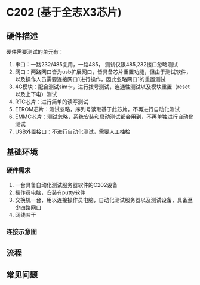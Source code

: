 # C202 (基于全志X3芯片)

## 硬件描述

硬件需要测试的单元有：

1. 串口：一路232/485复用，一路485， 测试仅限485,232接口忽略测试
2. 网口：两路网口皆为usb扩展网口，皆具备芯片重置功能，但由于测试软件，以及操作人员需要连接网口1进行操作，因此忽略网口1的重置测试
3. 4G模块：配合测试sim卡，进行拨号测试，连通性测试以及模块重置（reset以及上下电）测试
4. RTC芯片：进行简单的读写测试
5. EEROM芯片：测试忽略，序列号读取基于此芯片，不再进行自动化测试
6. EMMC芯片：测试忽略，系统安装和启动测试都会用到，不再单独进行自动化测试
7. USB外置接口：不进行自动化测试，需要人工抽检

## 基础环境

### 硬件需求

1. 一台具备自动化测试服务器软件的C202设备
2. 操作员电脑，安装有putty软件
3. 交换机一台，用以连接操作员电脑，自动化测试服务器以及测试设备，具备至少四路网口
4. 网线若干

### 连接示意图

## 流程

## 常见问题

